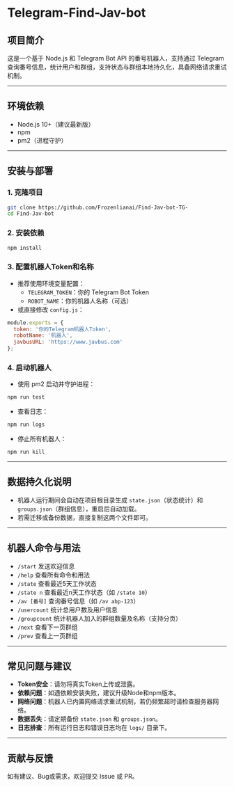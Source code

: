 # Telegram-Find-Jav-bot

## 项目简介
这是一个基于 Node.js 和 Telegram Bot API 的番号机器人，支持通过 Telegram 查询番号信息，统计用户和群组，支持状态与群组本地持久化，具备网络请求重试机制。

---

## 环境依赖
- Node.js 10+（建议最新版）
- npm
- pm2（进程守护）

---

## 安装与部署

### 1. 克隆项目
```bash
git clone https://github.com/Frozenlianai/Find-Jav-bot-TG-
cd Find-Jav-bot
```

### 2. 安装依赖
```bash
npm install
```

### 3. 配置机器人Token和名称
- 推荐使用环境变量配置：
  - `TELEGRAM_TOKEN`：你的 Telegram Bot Token
  - `ROBOT_NAME`：你的机器人名称（可选）
- 或直接修改 `config.js`：
```js
module.exports = {
  token: '你的Telegram机器人Token',
  robotName: '机器人',
  javbusURL: 'https://www.javbus.com'
};
```

### 4. 启动机器人
- 使用 pm2 启动并守护进程：
```bash
npm run test
```
- 查看日志：
```bash
npm run logs
```
- 停止所有机器人：
```bash
npm run kill
```

---

## 数据持久化说明
- 机器人运行期间会自动在项目根目录生成 `state.json`（状态统计）和 `groups.json`（群组信息），重启后自动加载。
- 若需迁移或备份数据，直接复制这两个文件即可。

---

## 机器人命令与用法
- `/start`  发送欢迎信息
- `/help`   查看所有命令和用法
- `/state`  查看最近5天工作状态
- `/state n`  查看最近n天工作状态（如 `/state 10`）
- `/av [番号]`  查询番号信息（如 `/av abp-123`）
- `/usercount`  统计总用户数及用户信息
- `/groupcount`  统计机器人加入的群组数量及名称（支持分页）
- `/next`  查看下一页群组
- `/prev`  查看上一页群组

---

## 常见问题与建议
- **Token安全**：请勿将真实Token上传或泄露。
- **依赖问题**：如遇依赖安装失败，建议升级Node和npm版本。
- **网络问题**：机器人已内置网络请求重试机制，若仍频繁超时请检查服务器网络。
- **数据丢失**：请定期备份 `state.json` 和 `groups.json`。
- **日志排查**：所有运行日志和错误日志均在 `logs/` 目录下。

---

## 贡献与反馈
如有建议、Bug或需求，欢迎提交 Issue 或 PR。



